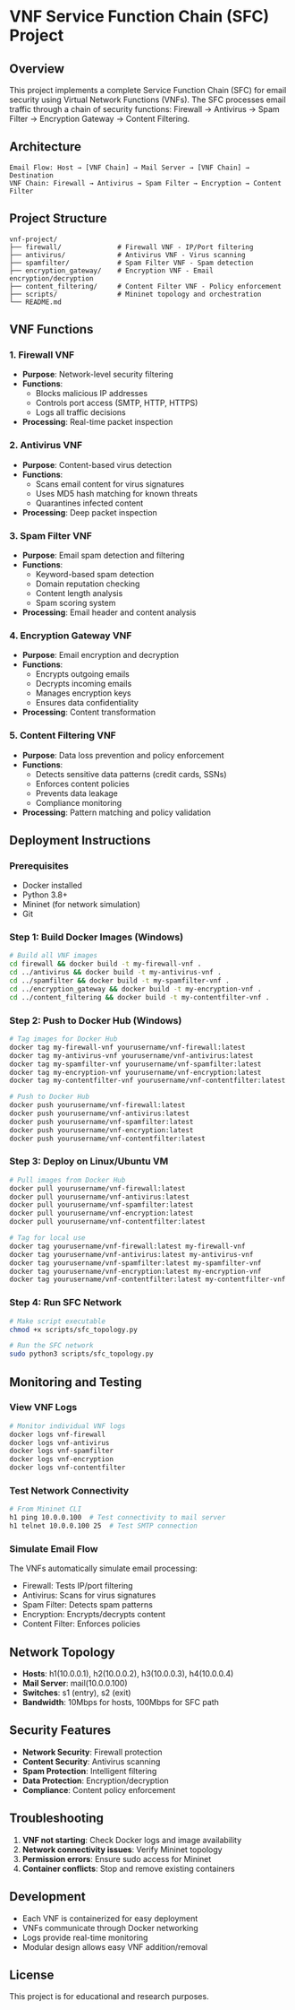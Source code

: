 # VNF Service Function Chain (SFC) Project

## Overview
This project implements a complete Service Function Chain (SFC) for email security using Virtual Network Functions (VNFs). The SFC processes email traffic through a chain of security functions: Firewall → Antivirus → Spam Filter → Encryption Gateway → Content Filtering.

## Architecture
```
Email Flow: Host → [VNF Chain] → Mail Server → [VNF Chain] → Destination
VNF Chain: Firewall → Antivirus → Spam Filter → Encryption → Content Filter
```

## Project Structure
```
vnf-project/
├── firewall/              # Firewall VNF - IP/Port filtering
├── antivirus/             # Antivirus VNF - Virus scanning
├── spamfilter/            # Spam Filter VNF - Spam detection
├── encryption_gateway/    # Encryption VNF - Email encryption/decryption
├── content_filtering/     # Content Filter VNF - Policy enforcement
├── scripts/               # Mininet topology and orchestration
└── README.md
```

## VNF Functions

### 1. Firewall VNF
- **Purpose**: Network-level security filtering
- **Functions**: 
  - Blocks malicious IP addresses
  - Controls port access (SMTP, HTTP, HTTPS)
  - Logs all traffic decisions
- **Processing**: Real-time packet inspection

### 2. Antivirus VNF
- **Purpose**: Content-based virus detection
- **Functions**:
  - Scans email content for virus signatures
  - Uses MD5 hash matching for known threats
  - Quarantines infected content
- **Processing**: Deep packet inspection

### 3. Spam Filter VNF
- **Purpose**: Email spam detection and filtering
- **Functions**:
  - Keyword-based spam detection
  - Domain reputation checking
  - Content length analysis
  - Spam scoring system
- **Processing**: Email header and content analysis

### 4. Encryption Gateway VNF
- **Purpose**: Email encryption and decryption
- **Functions**:
  - Encrypts outgoing emails
  - Decrypts incoming emails
  - Manages encryption keys
  - Ensures data confidentiality
- **Processing**: Content transformation

### 5. Content Filtering VNF
- **Purpose**: Data loss prevention and policy enforcement
- **Functions**:
  - Detects sensitive data patterns (credit cards, SSNs)
  - Enforces content policies
  - Prevents data leakage
  - Compliance monitoring
- **Processing**: Pattern matching and policy validation

## Deployment Instructions

### Prerequisites
- Docker installed
- Python 3.8+
- Mininet (for network simulation)
- Git

### Step 1: Build Docker Images (Windows)
```bash
# Build all VNF images
cd firewall && docker build -t my-firewall-vnf .
cd ../antivirus && docker build -t my-antivirus-vnf .
cd ../spamfilter && docker build -t my-spamfilter-vnf .
cd ../encryption_gateway && docker build -t my-encryption-vnf .
cd ../content_filtering && docker build -t my-contentfilter-vnf .
```

### Step 2: Push to Docker Hub (Windows)
```bash
# Tag images for Docker Hub
docker tag my-firewall-vnf yourusername/vnf-firewall:latest
docker tag my-antivirus-vnf yourusername/vnf-antivirus:latest
docker tag my-spamfilter-vnf yourusername/vnf-spamfilter:latest
docker tag my-encryption-vnf yourusername/vnf-encryption:latest
docker tag my-contentfilter-vnf yourusername/vnf-contentfilter:latest

# Push to Docker Hub
docker push yourusername/vnf-firewall:latest
docker push yourusername/vnf-antivirus:latest
docker push yourusername/vnf-spamfilter:latest
docker push yourusername/vnf-encryption:latest
docker push yourusername/vnf-contentfilter:latest
```

### Step 3: Deploy on Linux/Ubuntu VM
```bash
# Pull images from Docker Hub
docker pull yourusername/vnf-firewall:latest
docker pull yourusername/vnf-antivirus:latest
docker pull yourusername/vnf-spamfilter:latest
docker pull yourusername/vnf-encryption:latest
docker pull yourusername/vnf-contentfilter:latest

# Tag for local use
docker tag yourusername/vnf-firewall:latest my-firewall-vnf
docker tag yourusername/vnf-antivirus:latest my-antivirus-vnf
docker tag yourusername/vnf-spamfilter:latest my-spamfilter-vnf
docker tag yourusername/vnf-encryption:latest my-encryption-vnf
docker tag yourusername/vnf-contentfilter:latest my-contentfilter-vnf
```

### Step 4: Run SFC Network
```bash
# Make script executable
chmod +x scripts/sfc_topology.py

# Run the SFC network
sudo python3 scripts/sfc_topology.py
```

## Monitoring and Testing

### View VNF Logs
```bash
# Monitor individual VNF logs
docker logs vnf-firewall
docker logs vnf-antivirus
docker logs vnf-spamfilter
docker logs vnf-encryption
docker logs vnf-contentfilter
```

### Test Network Connectivity
```bash
# From Mininet CLI
h1 ping 10.0.0.100  # Test connectivity to mail server
h1 telnet 10.0.0.100 25  # Test SMTP connection
```

### Simulate Email Flow
The VNFs automatically simulate email processing:
- Firewall: Tests IP/port filtering
- Antivirus: Scans for virus signatures
- Spam Filter: Detects spam patterns
- Encryption: Encrypts/decrypts content
- Content Filter: Enforces policies

## Network Topology
- **Hosts**: h1(10.0.0.1), h2(10.0.0.2), h3(10.0.0.3), h4(10.0.0.4)
- **Mail Server**: mail(10.0.0.100)
- **Switches**: s1 (entry), s2 (exit)
- **Bandwidth**: 10Mbps for hosts, 100Mbps for SFC path

## Security Features
- **Network Security**: Firewall protection
- **Content Security**: Antivirus scanning
- **Spam Protection**: Intelligent filtering
- **Data Protection**: Encryption/decryption
- **Compliance**: Content policy enforcement

## Troubleshooting
1. **VNF not starting**: Check Docker logs and image availability
2. **Network connectivity issues**: Verify Mininet topology
3. **Permission errors**: Ensure sudo access for Mininet
4. **Container conflicts**: Stop and remove existing containers

## Development
- Each VNF is containerized for easy deployment
- VNFs communicate through Docker networking
- Logs provide real-time monitoring
- Modular design allows easy VNF addition/removal

## License
This project is for educational and research purposes.
